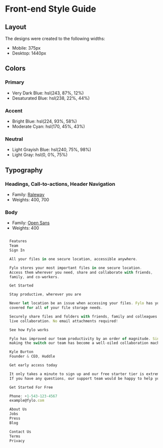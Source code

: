 # Front-end Style Guide

## Layout

The designs were created to the following widths:

- Mobile: 375px
- Desktop: 1440px

## Colors

### Primary

- Very Dark Blue: hsl(243, 87%, 12%)
- Desaturated Blue: hsl(238, 22%, 44%)

### Accent

- Bright Blue: hsl(224, 93%, 58%)
- Moderate Cyan: hsl(170, 45%, 43%)

### Neutral

- Light Grayish Blue: hsl(240, 75%, 98%)
- Light Gray: hsl(0, 0%, 75%)

## Typography

### Headings, Call-to-actions, Header Navigation

- Family: [Raleway](https://fonts.google.com/specimen/Raleway)
- Weights: 400, 700

### Body

- Family: [Open Sans](https://fonts.google.com/specimen/Open+Sans)
- Weights: 400

```javascript

  Features
  Team
  Sign In

  All your files in one secure location, accessible anywhere.

  Fylo stores your most important files in one secure location.
  Access them wherever you need, share and collaborate with friends,
  family, and co-workers.

  Get Started

  Stay productive, wherever you are

  Never let location be an issue when accessing your files. Fylo has you
  covered for all of your file storage needs.

  Securely share files and folders with friends, family and colleagues for
  live collaboration. No email attachments required!

  See how Fylo works

  Fylo has improved our team productivity by an order of magnitude. Since
  making the switch our team has become a well-oiled collaboration machine.

  Kyle Burton
  Founder & CEO, Huddle

  Get early access today

  It only takes a minute to sign up and our free starter tier is extremely generous.
  If you have any questions, our support team would be happy to help you.

  Get Started For Free

  Phone: +1-543-123-4567
  example@fylo.com

  About Us
  Jobs
  Press
  Blog

  Contact Us
  Terms
  Privacy

```
